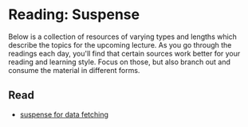 # Reading: Suspense

Below is a collection of resources of varying types and lengths which describe the topics for the upcoming lecture.  As you go through the readings each day, you'll find that certain sources work better for your reading and learning style. Focus on those, but also branch out and consume the material in different forms.

## Read

* [suspense for data fetching](https://reactjs.org/docs/concurrent-mode-suspense.html)
